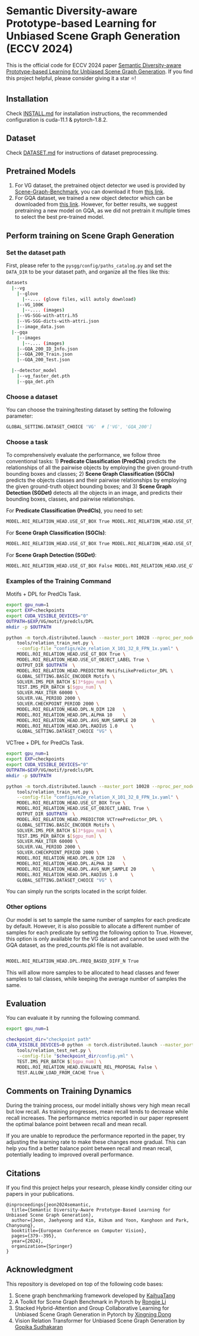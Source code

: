# Semantic Diversity-aware Prototype-based Learning for Unbiased Scene Graph Generation (ECCV 2024)

This is the official code for ECCV 2024 paper [Semantic Diversity-aware Prototype-based Learning for Unbiased Scene Graph Generation](https://arxiv.org/abs/2407.15396). If you find this project helpful, please consider giving it a star ⭐️!

## Installation

Check [INSTALL.md](INSTALL.md) for installation instructions, the recommended configuration is cuda-11.1 & pytorch-1.8.2.  

## Dataset

Check [DATASET.md](DATASET.md) for instructions of dataset preprocessing.


## Pretrained Models

1. For VG dataset, the pretrained object detector we used is provided by [Scene-Graph-Benchmark](https://github.com/KaihuaTang/Scene-Graph-Benchmark.pytorch), you can download it from [this link](https://shanghaitecheducn-my.sharepoint.com/:u:/g/personal/lirj2_shanghaitech_edu_cn/EQIy64T-EK9Er9y8kVCDaukB79gJwfSsEIbey9g0Xag6lg?e=wkKHJs). 
2. For GQA dataset, we trained a new object detector which can be downloaded from [this link](https://huggingface.co/jaehyeongjeon/GQA_detector/tree/main). However, for better results, we suggest pretraining a new model on GQA, as we did not pretrain it multiple times to select the best pre-trained model.


## Perform training on Scene Graph Generation

### Set the dataset path

First, please refer to the ```pysgg/config/paths_catalog.py``` and set the ```DATA_DIR``` to be your dataset path, and organize all the files like this:
```bash
datasets
  |--vg   
    |--glove
      |--.... (glove files, will autoly download)
    |--VG_100K
      |--.... (images)
    |--VG-SGG-with-attri.h5 
    |--VG-SGG-dicts-with-attri.json
    |--image_data.json    
  |--gqa
    |--images
      |--.... (images)
    |--GQA_200_ID_Info.json
    |--GQA_200_Train.json
    |--GQA_200_Test.json

  |--detector_model
    |--vg_faster_det.pth
    |--gqa_det.pth

```

### Choose a dataset

You can choose the training/testing dataset by setting the following parameter:
``` bash
GLOBAL_SETTING.DATASET_CHOICE 'VG'  # ['VG', 'GQA_200']
```

### Choose a task

To comprehensively evaluate the performance, we follow three conventional tasks: 1) **Predicate Classification (PredCls)** predicts the relationships of all the pairwise objects by employing the given ground-truth bounding boxes and classes; 2) **Scene Graph Classification (SGCls)** predicts the objects classes and their pairwise relationships by employing the given ground-truth object bounding boxes; and 3) **Scene Graph Detection (SGDet)** detects all the objects in an image, and predicts their bounding boxes, classes, and pairwise relationships.

For **Predicate Classification (PredCls)**, you need to set:
``` bash
MODEL.ROI_RELATION_HEAD.USE_GT_BOX True MODEL.ROI_RELATION_HEAD.USE_GT_OBJECT_LABEL True
```
For **Scene Graph Classification (SGCls)**:
``` bash
MODEL.ROI_RELATION_HEAD.USE_GT_BOX True MODEL.ROI_RELATION_HEAD.USE_GT_OBJECT_LABEL False
```
For **Scene Graph Detection (SGDet)**:
``` bash
MODEL.ROI_RELATION_HEAD.USE_GT_BOX False MODEL.ROI_RELATION_HEAD.USE_GT_OBJECT_LABEL False
```

### Examples of the Training Command


Motifs + DPL for PredCls Task.
```bash
export gpu_num=1
export EXP=checkpoints
export CUDA_VISIBLE_DEVICES="0"
OUTPATH=$EXP/VG/motif/predcls/DPL
mkdir -p $OUTPATH

python -m torch.distributed.launch --master_port 10028 --nproc_per_node=$gpu_num \
    tools/relation_train_net.py \
    --config-file "configs/e2e_relation_X_101_32_8_FPN_1x.yaml" \
    MODEL.ROI_RELATION_HEAD.USE_GT_BOX True \
    MODEL.ROI_RELATION_HEAD.USE_GT_OBJECT_LABEL True \
    OUTPUT_DIR $OUTPATH  \
    MODEL.ROI_RELATION_HEAD.PREDICTOR MotifsLikePredictor_DPL \
    GLOBAL_SETTING.BASIC_ENCODER Motifs \
    SOLVER.IMS_PER_BATCH $[3*$gpu_num] \
    TEST.IMS_PER_BATCH $[$gpu_num] \
    SOLVER.MAX_ITER 60000 \
    SOLVER.VAL_PERIOD 2000 \
    SOLVER.CHECKPOINT_PERIOD 2000 \
    MODEL.ROI_RELATION_HEAD.DPL.N_DIM 128   \
    MODEL.ROI_RELATION_HEAD.DPL.ALPHA 10    \
    MODEL.ROI_RELATION_HEAD.DPL.AVG_NUM_SAMPLE 20      \
    MODEL.ROI_RELATION_HEAD.DPL.RADIUS 1.0     \
    GLOBAL_SETTING.DATASET_CHOICE "VG" \
```


VCTree + DPL for PredCls Task.
```bash
export gpu_num=1
export EXP=checkpoints
export CUDA_VISIBLE_DEVICES="0"
OUTPATH=$EXP/VG/motif/predcls/DPL
mkdir -p $OUTPATH

python -m torch.distributed.launch --master_port 10028 --nproc_per_node=$gpu_num \
    tools/relation_train_net.py \
    --config-file "configs/e2e_relation_X_101_32_8_FPN_1x.yaml" \
    MODEL.ROI_RELATION_HEAD.USE_GT_BOX True \
    MODEL.ROI_RELATION_HEAD.USE_GT_OBJECT_LABEL True \
    OUTPUT_DIR $OUTPATH  \
    MODEL.ROI_RELATION_HEAD.PREDICTOR VCTreePredictor_DPL \
    GLOBAL_SETTING.BASIC_ENCODER Motifs \
    SOLVER.IMS_PER_BATCH $[3*$gpu_num] \
    TEST.IMS_PER_BATCH $[$gpu_num] \
    SOLVER.MAX_ITER 60000 \
    SOLVER.VAL_PERIOD 2000 \
    SOLVER.CHECKPOINT_PERIOD 2000 \
    MODEL.ROI_RELATION_HEAD.DPL.N_DIM 128   \
    MODEL.ROI_RELATION_HEAD.DPL.ALPHA 10    \
    MODEL.ROI_RELATION_HEAD.DPL.AVG_NUM_SAMPLE 20      \
    MODEL.ROI_RELATION_HEAD.DPL.RADIUS 1.0     \
    GLOBAL_SETTING.DATASET_CHOICE "VG" \
```

You can simply run the scripts located in the script folder.

### Other options

Our model is set to sample the same number of samples for each predicate by default. However, it is also possible to allocate a different number of samples for each predicate by setting the following option to True. However, this option is only available for the VG dataset and cannot be used with the GQA dataset, as the pred_counts.pkl file is not available.
``` bash

MODEL.ROI_RELATION_HEAD.DPL.FREQ_BASED_DIFF_N True
```

This will allow more samples to be allocated to head classes and fewer samples to tail classes, while keeping the average number of samples the same.

## Evaluation

You can evaluate it by running the following command.

```bash
export gpu_num=1

checkpoint_dir="checkpoint path"
CUDA_VISIBLE_DEVICES=0 python -m torch.distributed.launch --master_port 10001 --nproc_per_node=1 \
    tools/relation_test_net.py \
    --config-file "$checkpoint_dir/config.yml" \
    TEST.IMS_PER_BATCH $[$gpu_num] \
    MODEL.ROI_RELATION_HEAD.EVALUATE_REL_PROPOSAL False \
    TEST.ALLOW_LOAD_FROM_CACHE True \
```

## Comments on Training Dynamics

During the training process, our model initially shows very high mean recall but low recall. As training progresses, mean recall tends to decrease while recall increases. The performance metrics reported in our paper represent the optimal balance point between recall and mean recall.

If you are unable to reproduce the performance reported in the paper, try adjusting the learning rate to make these changes more gradual. This can help you find a better balance point between recall and mean recall, potentially leading to improved overall performance.


## Citations

If you find this project helps your research, please kindly consider citing our papers in your publications.

```
@inproceedings{jeon2024semantic,
  title={Semantic Diversity-Aware Prototype-Based Learning for Unbiased Scene Graph Generation},
  author={Jeon, Jaehyeong and Kim, Kibum and Yoon, Kanghoon and Park, Chanyoung},
  booktitle={European Conference on Computer Vision},
  pages={379--395},
  year={2024},
  organization={Springer}
}

```


## Acknowledgment
This repository is developed on top of the following code bases:

1. Scene graph benchmarking framework developed by [KaihuaTang](https://github.com/KaihuaTang/Scene-Graph-Benchmark.pytorch)
2. A Toolkit for Scene Graph Benchmark in Pytorch by [Rongjie Li](https://github.com/SHTUPLUS/PySGG)
3. Stacked Hybrid-Attention and Group Collaborative Learning for Unbiased Scene Graph Generation in Pytorch by [Xingning Dong](https://github.com/dongxingning/SHA-GCL-for-SGG)
4. Vision Relation Transformer for Unbiased Scene Graph Generation by [Gopika Sudhakaran](https://github.com/visinf/veto)